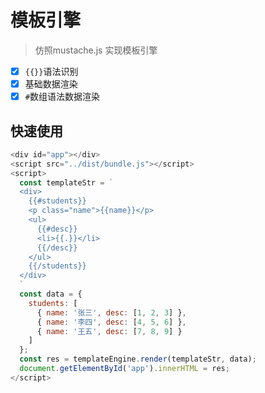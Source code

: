 # 模板引擎

> 仿照mustache.js 实现模板引擎

- [x] `{{}}`语法识别
- [x] 基础数据渲染
- [x] `#`数组语法数据渲染

## 快速使用

```js
<div id="app"></div>
<script src="../dist/bundle.js"></script>
<script>
  const templateStr = `
  <div>
    {{#students}}
    <p class="name">{{name}}</p>
    <ul>
      {{#desc}}
      <li>{{.}}</li>
      {{/desc}}
    </ul>
    {{/students}}
  </div>
  `
  const data = {
    students: [
      { name: '张三', desc: [1, 2, 3] },
      { name: '李四', desc: [4, 5, 6] },
      { name: '王五', desc: [7, 8, 9] }
    ]
  };
  const res = templateEngine.render(templateStr, data);
  document.getElementById('app').innerHTML = res;
</script>
```

